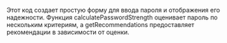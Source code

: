 Этот код создает простую форму для ввода пароля и отображения его надежности. Функция calculatePasswordStrength оценивает пароль по нескольким критериям, а getRecommendations предоставляет рекомендации в зависимости от оценки.
